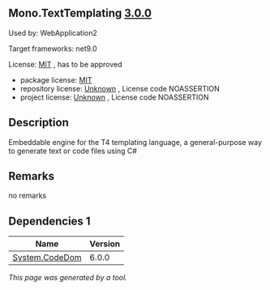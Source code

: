 Mono.TextTemplating [3.0.0](https://www.nuget.org/packages/Mono.TextTemplating/3.0.0)
--------------------

Used by: WebApplication2

Target frameworks: net9.0

License: [MIT](../../../../licenses/mit) , has to be approved

- package license: [MIT](https://licenses.nuget.org/MIT) 
- repository license: [Unknown](https://github.com/mono/t4) , License code NOASSERTION
- project license: [Unknown](https://github.com/mono/t4) , License code NOASSERTION

Description
-----------
Embeddable engine for the T4 templating language, a general-purpose way to generate text or code files using C#

Remarks
-----------
no remarks


Dependencies 1
-----------

|Name|Version|
|----------|:----|
|[System.CodeDom](../../../../packages/nuget.org/system.codedom/6.0.0)|6.0.0|

*This page was generated by a tool.*
